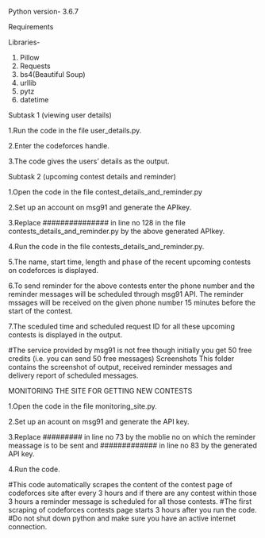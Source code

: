 Python version- 3.6.7


Requirements

Libraries-
1. Pillow
2. Requests
3. bs4(Beautiful Soup)
4. urllib
5. pytz
6. datetime

Subtask 1 (viewing user details)

1.Run the code in the file user_details.py. 

2.Enter the codeforces handle.

3.The code gives the users’ details as the output.


Subtask 2 (upcoming contest details and reminder)

1.Open the code in the file contest_details_and_reminder.py

2.Set up an account on msg91 and generate the APIkey.

3.Replace ############### in line no 128 in the file contests_details_and_reminder.py by the above generated APIkey.

4.Run the code in the file contests_details_and_reminder.py.

5.The name, start time, length and phase of the recent upcoming contests on codeforces is displayed.

6.To send reminder for the above contests enter the phone number and the reminder messages will be scheduled through msg91 API. The reminder mssages will be received on the given phone number 15 minutes before the start of the contest.

7.The sceduled time and scheduled request ID for all these upcoming contests is displayed in the output.

#The service provided by msg91 is not free though initially you get 50 free credits (i.e. you can send 50 free messages)
Screenshots
This folder contains the screenshot of output, received reminder messages and delivery report of scheduled messages.




MONITORING THE SITE FOR GETTING NEW CONTESTS

1.Open the code in the file monitoring_site.py.

2.Set up an acount on msg91 and generate the API key.

3.Replace ######### in line no 73 by the moblie no on which the reminder meassage is to be sent and ############# in line no 83 by the generated API key.

4.Run the code.

#This code automatically scrapes the content of the contest page of codeforces site after every 3 hours and if there are any contest within those 3 hours a reminder message is scheduled for all those contests.
#The first scraping of codeforces contests page starts 3 hours after you run the code.
#Do not shut down python and make sure you have an active internet connection.
